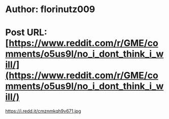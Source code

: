 # Author: florinutz009
# Post URL: [https://www.reddit.com/r/GME/comments/o5us9l/no_i_dont_think_i_will/](https://www.reddit.com/r/GME/comments/o5us9l/no_i_dont_think_i_will/)


https://i.redd.it/cmznmkqh9v671.jpg